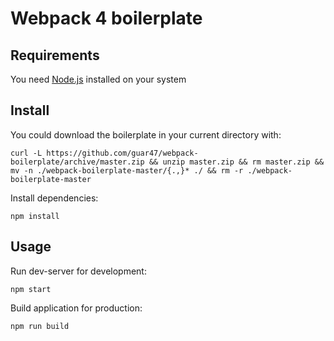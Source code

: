 # Webpack 4 boilerplate

## Requirements

You need [Node.js](https://nodejs.org/en/) installed on your system

## Install

You could download the boilerplate in your current directory with:

`curl -L https://github.com/guar47/webpack-boilerplate/archive/master.zip && unzip master.zip && rm master.zip && mv -n ./webpack-boilerplate-master/{.,}* ./ && rm -r ./webpack-boilerplate-master`

Install dependencies:

`npm install`

## Usage

Run dev-server for development:

`npm start`

Build application for production:

`npm run build`
